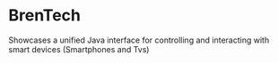 # BrenTech
Showcases a unified Java interface for controlling and interacting with smart devices (Smartphones and Tvs) 
